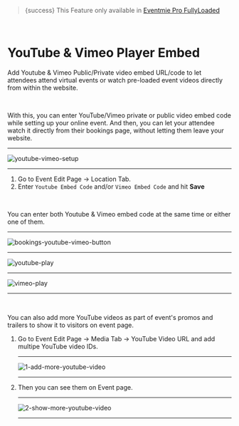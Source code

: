 
>{success} This Feature only available in [Eventmie Pro FullyLoaded](https://classiebit.com/eventmie-pro-fullyloaded)

<br>

# YouTube & Vimeo Player Embed

Add Youtube & Vimeo Public/Private video embed URL/code to let attendees attend virtual events or watch pre-loaded event videos directly from within the website.

<br>

With this, you can enter YouTube/Vimeo private or public video embed code while setting up your online event. And then, you can let your attendee watch it directly from their bookings page, without letting them leave your website.

---

![youtube-vimeo-setup](https://eventmie-pro-docs.classiebit.com//images/fullyloaded/youtube-vimeo-setup.png "youtube-vimeo-setup")

---


1. Go to Event Edit Page -> Location Tab.
2. Enter `Youtube Embed Code` and/or `Vimeo Embed Code` and hit **Save**

<br>

You can enter both Youtube & Vimeo embed code at the same time or either one of them.


---

![bookings-youtube-vimeo-button](https://eventmie-pro-docs.classiebit.com//images/fullyloaded/bookings-youtube-vimeo-button.png "bookings-youtube-vimeo-button")

---

![youtube-play](https://eventmie-pro-docs.classiebit.com//images/fullyloaded/youtube-play.png "youtube-play")

---

![vimeo-play](https://eventmie-pro-docs.classiebit.com//images/fullyloaded/vimeo-play.png "vimeo-play")

---

<br>

You can also add more YouTube videos as part of event's promos and trailers to show it to visitors on event page.

1. Go to Event Edit Page -> Media Tab -> YouTube Video URL and add multipe YouTube video IDs.

    ---

    ![1-add-more-youtube-video](https://eventmie-pro-docs.classiebit.com//images/fullyloaded/1-add-more-youtube-video.png "1-add-more-youtube-video")

    ---

2. Then you can see them on Event page.

    ---

    ![2-show-more-youtube-video](https://eventmie-pro-docs.classiebit.com//images/fullyloaded/2-show-more-youtube-video.png "2-show-more-youtube-video")

    ---